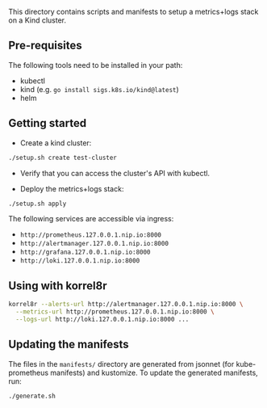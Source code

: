 This directory contains scripts and manifests to setup a metrics+logs stack on
a Kind cluster.

## Pre-requisites

The following tools need to be installed in your path:
* kubectl
* kind (e.g. `go install sigs.k8s.io/kind@latest`)
* helm

## Getting started

* Create a kind cluster:

```bash
./setup.sh create test-cluster
```

* Verify that you can access the cluster's API with kubectl.

* Deploy the metrics+logs stack:

```bash
./setup.sh apply
```

The following services are accessible via ingress:
* `http://prometheus.127.0.0.1.nip.io:8000`
* `http://alertmanager.127.0.0.1.nip.io:8000`
* `http://grafana.127.0.0.1.nip.io:8000`
* `http://loki.127.0.0.1.nip.io:8000`

## Using with korrel8r

```bash
korrel8r --alerts-url http://alertmanager.127.0.0.1.nip.io:8000 \
  --metrics-url http://prometheus.127.0.0.1.nip.io:8000 \
  --logs-url http://loki.127.0.0.1.nip.io:8000 ...
```

## Updating the manifests

The files in the `manifests/` directory are generated from jsonnet (for
kube-prometheus manifests) and kustomize. To update the generated manifests,
run:

```bash
./generate.sh
```

